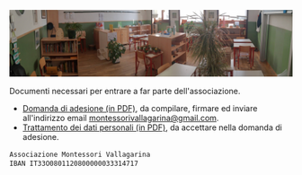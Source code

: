 ![](immagini/aula.jpg)

Documenti necessari per entrare a far parte dell'associazione.

- <a href="../allegati/20240611 Domanda di adesione socio Montessori Vallagarina.pdf" download>Domanda di adesione (in PDF)</a>, da compilare, firmare ed inviare all'indirizzo email [montessorivallagarina@gmail.com](mailto:montessorivallagarina@gmail.com).
- <a href="../allegati/20240611 Privacy Montessori Vallagarina.pdf" download>Trattamento dei dati personali (in PDF)</a>, da accettare nella domanda di adesione.

```
Associazione Montessori Vallagarina
IBAN IT33O0801120800000033314717
```
